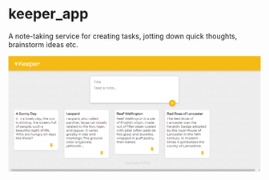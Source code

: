 # keeper_app
A note-taking service for creating tasks, jotting down quick thoughts, brainstorm ideas etc.

![](images/Screenshot%20keeper-app.png)
